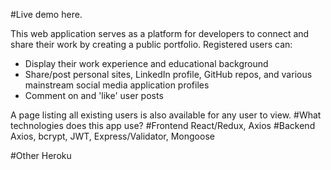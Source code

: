 #Live demo here.

This web application serves as a platform for developers to connect and share their work by creating a public portfolio. Registered users can:
- Display their work experience and educational background
- Share/post personal sites, LinkedIn profile, GitHub repos, and various mainstream social media application profiles
- Comment on and 'like' user posts

A page listing all existing users is also available for any user to view.
#What technologies does this app use?
#Frontend
React/Redux, Axios
#Backend
Axios, bcrypt, JWT, Express/Validator, Mongoose

#Other
Heroku
